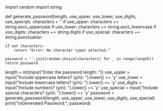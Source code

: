 import random
import string

def generate_password(length, use_upper, use_lower, use_digits, use_special):
    characters = ''
    if use_upper:
        characters += string.ascii_uppercase
    if use_lower:
        characters += string.ascii_lowercase
    if use_digits:
        characters += string.digits
    if use_special:
        characters += string.punctuation

    if not characters:
        return "Error: No character types selected."

    password = ''.join(random.choice(characters) for _ in range(length))
    return password

length = int(input("Enter the password length: "))
use_upper = input("Include uppercase letters? (y/n): ").lower() == 'y'
use_lower = input("Include lowercase letters? (y/n): ").lower() == 'y'
use_digits = input("Include numbers? (y/n): ").lower() == 'y'
use_special = input("Include special characters? (y/n): ").lower() == 'y'
password = generate_password(length, use_upper, use_lower, use_digits, use_special)
print("\nGenerated Password:", password)
